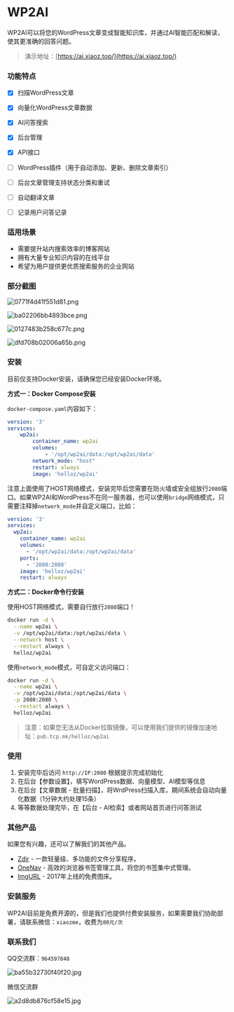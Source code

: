 # WP2AI

WP2AI可以将您的WordPress文章变成智能知识库，并通过AI智能匹配和解读，使其更准确的回答问题。

> 演示地址：[https://ai.xiaoz.top/](https://ai.xiaoz.top/)

### 功能特点

- [x] 扫描WordPress文章
- [x] 向量化WordPress文章数据
- [x] AI问答搜索
- [x] 后台管理
- [x] API接口
- [ ] WordPress插件（用于自动添加、更新、删除文章索引）
- [ ] 后台文章管理支持状态分类和重试
- [ ] 自动翻译文章 
- [ ] 记录用户问答记录


### 适用场景

* 需要提升站内搜索效率的博客网站
* 拥有大量专业知识内容的在线平台
* 希望为用户提供更优质搜索服务的企业网站

### 部分截图

![0771f4d41f551d81.png](https://img.rss.ink/imgs/2025/03/02/0771f4d41f551d81.png)

![ba02206bb4893bce.png](https://img.rss.ink/imgs/2025/03/02/ba02206bb4893bce.png)

![0127483b258c677c.png](https://img.rss.ink/imgs/2025/03/02/0127483b258c677c.png)

![dfd708b02006a65b.png](https://img.rss.ink/imgs/2025/03/02/dfd708b02006a65b.png)

### 安装

目前仅支持Docker安装，请确保您已经安装Docker环境。

**方式一：Docker Compose安装**

`docker-compose.yaml`内容如下：

```yaml
version: '3'
services:
    wp2ai:
        container_name: wp2ai
        volumes:
            - '/opt/wp2ai/data:/opt/wp2ai/data'
        network_mode: "host"
        restart: always
        image: 'helloz/wp2ai'
```

注意上面使用了HOST网络模式，安装完毕后您需要在防火墙或安全组放行`2080`端口。如果WP2AI和WordPress不在同一服务器，也可以使用`bridge`网络模式，只需要注释掉`network_mode`并自定义端口，比如：

```yaml
version: '3'
services:
  wp2ai:
    container_name: wp2ai
    volumes:
      - '/opt/wp2ai/data:/opt/wp2ai/data'
    ports:
      - '2080:2080'
    image: 'helloz/wp2ai'
    restart: always
```

**方式二：Docker命令行安装**

使用HOST网络模式，需要自行放行`2080`端口！

```bash
docker run -d \
  --name wp2ai \
  -v /opt/wp2ai/data:/opt/wp2ai/data \
  --network host \
  --restart always \
  helloz/wp2ai
```

使用`network_mode`模式，可自定义访问端口：

```bash
docker run -d \
  --name wp2ai \
  -v /opt/wp2ai/data:/opt/wp2ai/data \
  -p 2080:2080 \
  --restart always \
  helloz/wp2ai
```

> 注意：如果您无法从Docker拉取镜像，可以使用我们提供的镜像加速地址：`pub.tcp.mk/helloz/wp2ai`

### 使用

1. 安装完毕后访问 `http://IP:2080` 根据提示完成初始化
2. 在后台【参数设置】，填写WordPress数据、向量模型、AI模型等信息
3. 在后台【文章数据 - 批量扫描】，将WrdPress扫描入库，期间系统会自动向量化数据（1分钟大约处理15条）
4. 等等数据处理完毕，在【后台 - AI检索】或者网站首页进行问答测试

### 其他产品

如果您有兴趣，还可以了解我们的其他产品。

* [Zdir](https://www.zdir.pro/zh/) - 一款轻量级、多功能的文件分享程序。
* [OneNav](https://www.onenav.top/) - 高效的浏览器书签管理工具，将您的书签集中式管理。
* [ImgURL](https://www.imgurl.org/) - 2017年上线的免费图床。

### 安装服务

WP2AI目前是免费开源的，但是我们也提供付费安装服务，如果需要我们协助部署，请联系微信：`xiaozme`，收费为`80元/次`

### 联系我们

QQ交流群：`964597848`

![ba55b32730f40f20.jpg](https://img.rss.ink/imgs/2025/02/28/ba55b32730f40f20.jpg)

微信交流群

![a2d8db876cf58e15.jpg](https://img.rss.ink/imgs/2025/03/03/a2d8db876cf58e15.jpg)